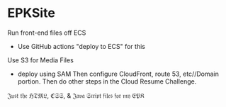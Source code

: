 # EPKSite

Run front-end files off ECS
  - Use GitHub actions "deploy to ECS" for this

Use S3 for Media Files
  - deploy using SAM
Then configure CloudFront, route 53, etc//Domain portion.
Then do other steps in the Cloud Resume Challenge. 

𝔍𝔲𝔰𝔱 𝔱𝔥𝔢 ℌ𝔗𝔐𝔏, ℭ𝔖𝔖, & 𝔍𝔞𝔳𝔞 𝔖𝔠𝔯𝔦𝔭𝔱 𝔣𝔦𝔩𝔢𝔰 𝔣𝔬𝔯 𝔪𝔶 𝔈𝔓𝔎
